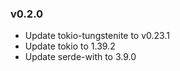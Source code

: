 ### v0.2.0
- Update tokio-tungstenite to v0.23.1
- Update tokio to 1.39.2
- Update serde-with to 3.9.0